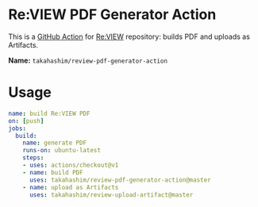 # Re:VIEW PDF Generator Action

This is a [GitHub Action](https://github.com/features/actions) for [Re:VIEW](https://github.com/kmuto/review) repository: builds PDF and uploads as Artifacts.

**Name:** `takahashim/review-pdf-generator-action`

# Usage

```yaml
name: build Re:VIEW PDF
on: [push]
jobs:
  build:
    name: generate PDF
    runs-on: ubuntu-latest
    steps:
    - uses: actions/checkout@v1
    - name: build PDF
      uses: takahashim/review-pdf-generator-action@master
    - name: upload as Artifacts
      uses: takahashim/review-upload-artifact@master
```
